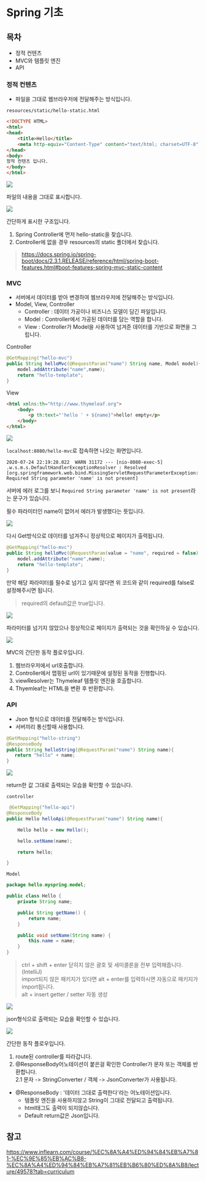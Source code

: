 # Spring 기초

## 목차
 - 정적 컨텐츠
 - MVC와 템플릿 엔진
 - API


### 정적 컨텐츠
 - 파일을 그대로 웹브라우저에 전달해주는 방식입니다.

`resources/static/hello-static.html`

```html
<!DOCTYPE HTML>
<html>
<head>
    <title>Hello</title>
    <meta http-equiv="Content-Type" content="text/html; charset=UTF-8" />
</head>
<body>
정적 컨텐츠 입니다.
</body>
</html>
```

<img src="../../iamges/static_file.png">

파일의 내용을 그대로 표시합니다.

<img src="../../iamges/static_flow.png">

간단하게 표시한 구조입니다.

1. Spring Controller에 먼저 hello-static을 찾습니다.
2. Controller에 없을 경우 resources의 static 폴더에서 찾습니다.

> https://docs.spring.io/spring-boot/docs/2.3.1.RELEASE/reference/html/spring-boot-features.html#boot-features-spring-mvc-static-content

### MVC
 - 서버에서 데이터를 받아 변경하여 웹브라우저에 전달해주는 방식입니다.
 - Model, View, Controller
   - Controller : 데이터 가공이나 비즈니스 모델이 담긴 파일입니다.
   - Model : Controller에서 가공된 데이터를 담는 역할을 합니다.
   - View : Controller가 Model을 사용하여 넘겨준 데이터를 기반으로 화면을 그립니다.

Controller
```java
@GetMapping("hello-mvc")
public String helloMvc(@RequestParam("name") String name, Model model){
    model.addAttribute("name",name);
    return "hello-template";
}
```

View
```html
<html xmlns:th="http://www.thymeleaf.org">
    <body>
        <p th:text="'hello ' + ${name}">hello! empty</p>
    </body>
</html>
```

<img src="../../iamges/mvc_fail.png">

`localhost:8080/hello-mvc`로 접속하면 나오는 화면입니다.

`2020-07-24 22:19:28.022  WARN 31172 --- [nio-8080-exec-5] .w.s.m.s.DefaultHandlerExceptionResolver : Resolved [org.springframework.web.bind.MissingServletRequestParameterException: Required String parameter 'name' is not present]`

서버에 에러 로그를 보니 `Required String parameter 'name' is not present`라는 문구가 있습니다.

필수 파라미터인 name이 없어서 에러가 발생했다는 뜻입니다.

<img src="../../iamges/mvc_success.png">

다시 Get방식으로 데이터를 넘겨주니 정상적으로 페이지가 출력됩니다.

```java
@GetMapping("hello-mvc")
public String helloMvc(@RequestParam(value = "name", required = false) String name, Model model){
    model.addAttribute("name",name);
    return "hello-template";
}
```

만약 해당 파라미터를 필수로 넘기고 싶지 않다면 위 코드와 같이 required를 false로 설정해주시면 됩니다. 
> required의 default값은 true입니다.

<img src="../../iamges/mvc_success2.png">

파라미터를 넘기지 않았으나 정상적으로 페이지가 출력되는 것을 확인하실 수 있습니다.

<img src="../../iamges/mvc_flow.png">

MVC의 간단한 동작 플로우입니다.

 1. 웹브라우저에서 url호출합니다.
 2. Controller에서 맵핑된 url이 있기때문에 설정된 동작을 진행합니다.
 3. viewResolver는 Thymeleaf 템플릿 엔진을 호출합니다.
 4. Thyemleaf는 HTML을 변환 후 반환합니다.

### API
 - Json 형식으로 데이터를 전달해주는 방식입니다.
 - 서버끼리 통신할때 사용합니다.

 ```java
@GetMapping("hello-string")
@ResponseBody
public String helloString(@RequestParam("name") String name){
    return "hello" + name;
}
 ```

<img src="../../iamges/api_success.png">

return한 값 그대로 출력되는 모습을 확인할 수 있습니다.

`controller`

```java
 @GetMapping("hello-api")
@ResponseBody
public Hello helloApi(@RequestParam("name") String name){

    Hello hello = new Hello();

    hello.setName(name);

    return hello;

}
```

`Model`

```java
package hello.myspring.model;

public class Hello {
    private String name;

    public String getName() {
        return name;
    }

    public void setName(String name) {
        this.name = name;
    }
}

```

> ctrl + shift + enter 닫히지 않은 괄호 및 세미콜론을 전부 입력해줍니다.(IntelliJ)<br>
import되지 않은 패키지가 있다면 alt + enter를 입력하시면 자동으로 패키지가 import됩니다.<br>
alt + insert getter / setter 자동 생성

<img src="../../iamges/api_success2.png">

json형식으로 출력되는 모습을 확인할 수 있습니다.


<img src="../../iamges/api_flow.png">

간단한 동작 플로우입니다.

1. route된 controller를 따라갑니다.
2. @ResponseBody어노테이션이 붙은걸 확인한 Controller가 문자 또는 객체를 반환합니다.  
  2.1 문자 -> StringConverter / 객체 -> JsonConverter가 사용됩니다. 

- @ResponseBody : '데이터 그대로 출력한다'라는 어노테이션입니다.
   - 템플릿 엔진을 사용하지않고 String이 그대로 전달되고 출력됩니다.
   - html태그도 출력이 되지않습니다.
   - Default return값은 Json입니다.

## 참고

https://www.inflearn.com/course/%EC%8A%A4%ED%94%84%EB%A7%81-%EC%9E%85%EB%AC%B8-%EC%8A%A4%ED%94%84%EB%A7%81%EB%B6%80%ED%8A%B8/lecture/49578?tab=curriculum
